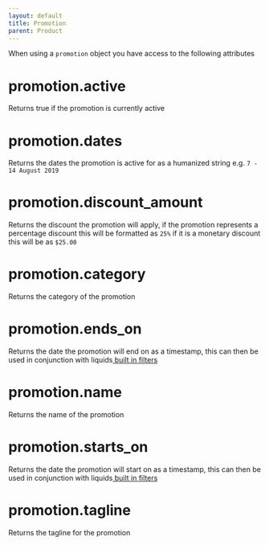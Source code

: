 ```yaml
---
layout: default
title: Promotion
parent: Product
---
```


When using a `promotion` object you have access to the following attributes

# promotion.active

Returns true if the promotion is currently active

# promotion.dates

Returns the dates the promotion is active for as a humanized string e.g. `7 - 14 August 2019`

# promotion.discount_amount

Returns the discount the promotion will apply, if the promotion represents a percentage discount this will be formatted as `25%` if it is a monetary discount this will be as `$25.00` 

# promotion.category

Returns the category of the promotion

# promotion.ends_on

Returns the date the promotion will end on as a timestamp, this can then be used in conjunction with liquids[ built in filters ](https://shopify.github.io/liquid/filters/date/)

# promotion.name

Returns the name of the promotion

# promotion.starts_on

Returns the date the promotion will start on as a timestamp, this can then be used in conjunction with liquids[ built in filters ](https://shopify.github.io/liquid/filters/date/)

# promotion.tagline

Returns the tagline for the promotion

